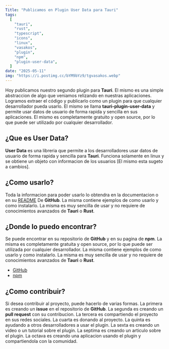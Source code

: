 ```yaml
---
Title: "Publicamos en Plugin User Data para Tauri"
tags:
  [
    "tauri",
    "rust",
    "typescript", 
    "icons",
    "linux",
    "vasakos",
    "plugin",
    "npm",
    "plugin-user-data",
  ]
date: "2025-05-11"
img: "https://i.postimg.cc/bYM9bYz9/tgvasakos.webp"
---
```


Hoy publicamos nuestro segundo plugin para **Tauri**. El mismo es una simple abstraccion de algo que veniamos relizando en nuestras aplicaciones. Logramos extraer el código y publicarlo como un plugin para que cualquier desarrollador pueda usarlo. El mismo se llama **tauri-plugin-user-data** y permite usar datos de usuario de forma rapida y sencilla en sus aplicaciones. El mismo es completamente gratuito y open source, por lo que puede ser utilizado por cualquier desarrollador.

## ¿Que es User Data?

**User Data** es una libreria que permite a los desarrolladores usar datos de usuario de forma rapida y sencilla para **Tauri**. Funciona solamente en linux y se obtiene un objeto con informacion de los usuarios [El mismo esta sugeto a cambios]. 

## ¿Como usarlo?

Toda la informacion para poder usarlo lo obtendra en la documentacion o en su [README](https://github.com/Vasak-OS/tauri-plugin-user-data#README.md) De **GitHub**. La misma contiene ejemplos de como usarlo y como instalarlo. La misma es muy sencilla de usar y no requiere de conocimientos avanzados de **Tauri** o **Rust**.

## ¿Donde lo puedo encontrar?

Se puede encontrar en su repositorio de **GitHub** y en su pagina de **npm**. La misma es completamente gratuita y open source, por lo que puede ser utilizada por cualquier desarrollador. La misma contiene ejemplos de como usarlo y como instalarlo. La misma es muy sencilla de usar y no requiere de conocimientos avanzados de **Tauri** o **Rust**.

- [GitHub](https://github.com/Vasak-OS/tauri-plugin-user-data)
- [npm](https://www.npmjs.com/package/@vasakgroup/plugin-user-data)

## ¿Como contribuir?

Si desea contribuir al proyecto, puede hacerlo de varias formas. La primera es creando un **issue** en el repositorio de **GitHub**. La segunda es creando un **pull request** con su contribucion. La tercera es compartiendo el proyecto en sus redes sociales. La cuarta es donando al proyecto. La quinta es ayudando a otros desarrolladores a usar el plugin. La sexta es creando un video o un tutorial sobre el plugin. La septima es creando un articulo sobre el plugin. La octava es creando una aplicacion usando el plugin y compartiendola con la comunidad.
